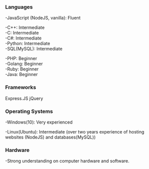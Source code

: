 ### Languages  

-JavaScript (NodeJS, vanilla): Fluent  

-C++: Intermediate  
-C: Intermediate  
-C#: Intermediate  
-Python: Intermediate  
-SQL(MySQL): Intermediate  

-PHP: Beginner  
-Golang: Beginner  
-Ruby: Beginner  
-Java: Beginner  

### Frameworks
Express.JS
jQuery

### Operating Systems  

-Windows(10): Very experienced  

-Linux(Ubuntu): Intermediate (over two years experience of hosting websites (NodeJS) and databases(MySQL))  

### Hardware  

-Strong understanding on computer hardware and software.
